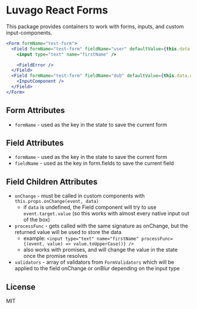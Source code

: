 # Luvago React Forms

This package provides containers to work with forms, inputs, and custom input-components.

```jsx
<Form formName="test-form">
  <Field formName="test-form" fieldName="user" defaultValue={this.data.user || {firstName: 'John'}}>
    <input type="text" name="firstName" />

    <FieldError />
  </Field>
  <Field formName="test-form" fieldName="dob" defaultValue={this.data.dob}>
    <InputComponent />
  </Field>
</Form>
```

## Form Attributes
* `formName` - used as the key in the state to save the current form

## Field Attributes
* `formName` - used as the key in the state to save the current form
* `fieldName` - used as the key in form.fields to save the current field

## Field Children Attributes
* `onChange` - must be called in custom components with `this.props.onChange(event, data)`
  * if `data` is undefined, the Field component will try to use `event.target.value` (so this works with almost every native input out of the box)
* `processFunc` - gets called with the same signature as onChange, but the returned value will be used to store the data
  * example: `<input type="text" name="firstName" processFunc={(event, value) => value.toUpperCase()} />`
  * also works with promises, and will change the value in the state once the promise resolves
* `validators` - array of validators from `FormValidators` which will be applied to the field onChange or onBlur depending on the input type


## License

MIT
